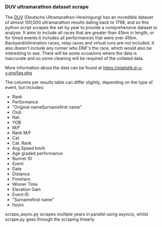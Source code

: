 ### DUV ultramarathon dataset scrape

The [DUV](https://statistik.d-u-v.org/) (Deutsche Ultramarathon-Vereinigung) has an incredible dataset of almost 100,000 ultramarathon results dating back to 1798, and so this python script scrapes the set by year to provide a comprehensive dataset to analyse. It aims to include all races that are greater than 45km in length, or for timed events it includes all performances that were over 45km. Backyard/elimination races, relay races and virtual runs are not included. It also doesn't include any runner who DNF's the race, which would also be interesting to see. There will be some occasions where the data is inaccurate and so some cleaning will be required of the collated data.

More information about the data can be found at https://statistik.d-u-v.org/faq.php 

The columns per results table can differ slightly, depending on the type of event, but includes:

- Rank
- Performance
- "Original nameSurnamefirst name"
- Club
- Nat.
- YOB
- M/F
- Rank M/F
- Cat
- Cat. Rank
- Avg.Speed km/h
- Age graded performance
- Runner ID
- Event
- Date
- Distance
- Finishers
- Winner Time
- Elevation Gain
- Event ID
- "Surnamefirst name"
- hours

scrape_async.py scrapes multiple years in parallel using asyncio, whilst scrape.py goes through the scraping linearly